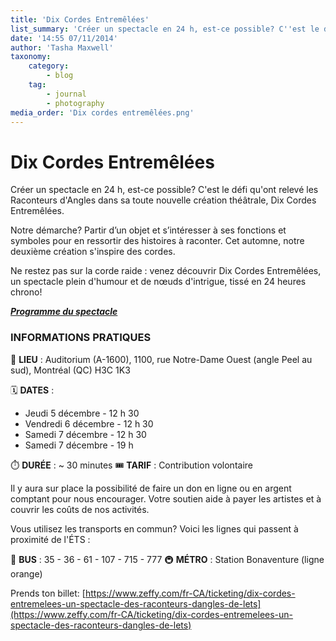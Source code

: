 ```yaml
---
title: 'Dix Cordes Entremêlées'
list_summary: 'Créer un spectacle en 24 h, est-ce possible? C''est le défi qu''ont relevé les Raconteurs d''Angles dans sa toute nouvelle création théâtrale, Dix Cordes Entremêlées. (AUT24)'
date: '14:55 07/11/2014'
author: 'Tasha Maxwell'
taxonomy:
    category:
        - blog
    tag:
        - journal
        - photography
media_order: 'Dix cordes entremêlées.png'
---
```


# Dix Cordes Entremêlées
Créer un spectacle en 24 h, est-ce possible? C'est le défi qu'ont relevé les Raconteurs d'Angles dans sa toute nouvelle création théâtrale, Dix Cordes Entremêlées.

Notre démarche? Partir d’un objet et s’intéresser à ses fonctions et symboles pour en ressortir des histoires à raconter. Cet automne, notre deuxième création s'inspire des cordes.

Ne restez pas sur la corde raide : venez découvrir Dix Cordes Entremêlées, un spectacle plein d'humour et de nœuds d'intrigue, tissé en 24 heures chrono!

**_[Programme du spectacle](https://drive.google.com/file/d/1ldfRrKNrcvPS873K2chdGQ47LiOcoXUq/view?usp=sharing)_**

### INFORMATIONS PRATIQUES

📍 **LIEU** : Auditorium (A-1600), 1100, rue Notre-Dame Ouest (angle Peel au sud), Montréal (QC) H3C 1K3

🗓️ **DATES** : 
* Jeudi 5 décembre - 12 h 30 
* Vendredi 6 décembre - 12 h 30
* Samedi 7 décembre - 12 h 30
* Samedi 7 décembre - 19 h

⏱️ **DURÉE** : ~ 30 minutes
🎟️ **TARIF** : Contribution volontaire

Il y aura sur place la possibilité de faire un don en ligne ou en argent comptant pour nous encourager. Votre soutien aide à payer les artistes et à couvrir les coûts de nos activités.

Vous utilisez les transports en commun? Voici les lignes qui passent à proximité de l'ÉTS : 

🚌 **BUS** : 35 - 36 - 61 - 107 - 715 - 777
🚇 **MÉTRO** : Station Bonaventure (ligne orange)

Prends ton billet: [https://www.zeffy.com/fr-CA/ticketing/dix-cordes-entremelees-un-spectacle-des-raconteurs-dangles-de-lets](https://www.zeffy.com/fr-CA/ticketing/dix-cordes-entremelees-un-spectacle-des-raconteurs-dangles-de-lets)